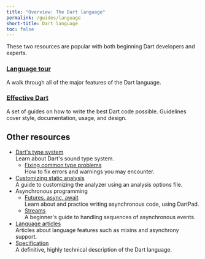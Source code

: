 ```yaml
---
title: "Overview: The Dart language"
permalink: /guides/language
short-title: Dart language
toc: false
---
```


These two resources are popular with both beginning Dart developers and experts.

<div class="card-grid">
  <div class="card">
    <h3><a href="/language">Language tour</a></h3>
    <p>A walk through all of the major features of the Dart language.</p>
  </div>
  <div class="card">
    <h3><a href="/guides/language/effective-dart">Effective Dart</a></h3>
    <p>A set of guides on how to write the best Dart code
    possible. Guidelines cover style, documentation, usage,
    and design.</p>
  </div>
</div>

## Other resources

* [Dart's type system](/language/type-system)<br>
    Learn about Dart's sound type system.
  * [Fixing common type problems](/guides/language/sound-problems)<br>
    How to fix errors and warnings you may encounter.
* [Customizing static analysis](/guides/language/analysis-options)<br>
    A guide to customizing the analyzer using an analysis options file.
* Asynchronous programming
  * [Futures, async, await](/codelabs/async-await)<br>
    Learn about and practice writing asynchronous code, using DartPad.
  * [Streams](/tutorials/language/streams)<br>
    A beginner's guide to handling sequences of asynchronous events.
* [Language articles](/articles)<br>
  Articles about language features such as mixins and asynchrony support.
* [Specification](/guides/language/spec)<br>
  A definitive, highly technical description of the Dart language.
